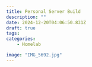 ```yaml
---
title: Personal Server Build
description: ""
date: 2024-12-20T04:06:50.831Z
draft: true
tags:
categories:
    - Homelab

image: "IMG_5692.jpg"
---
```



